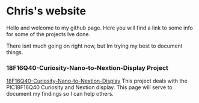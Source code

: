 # Chris's website

Hello and welcome to my github page. Here you will find a link to some info for some of the projects Ive done.

There isnt much going on right now, but Im trying my best to document things.

### 18F16Q40-Curiosity-Nano-to-Nextion-Display Project
[18F16Q40-Curiosity-Nano-to-Nextion-Display](./another-page.html)
This project deals with the PIC18F16Q40 Curiosity and Nextion display. This page will serve to document my findings so I can help others.
